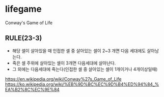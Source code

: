 # lifegame
Conway's Game of Life

## RULE(23-3)
* 해당 셀이 살아있을 때 인접한 셀 중 살아있는 셀이 2~3 개면 다음 세대에도 살아남는다.
* 죽은 셀 주위에 살아있는 셀이 3개면 다음세대에 살아난다.
* 그 외에는 다음세대에 죽는다(인접한 셀 중 살아있는 셀이 1개이거나 4개이상일때)

https://en.wikipedia.org/wiki/Conway%27s_Game_of_Life
https://ko.wikipedia.org/wiki/%EB%9D%BC%EC%9D%B4%ED%94%84_%EA%B2%8C%EC%9E%84
